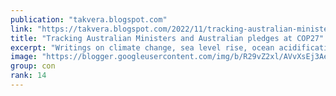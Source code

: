 ```yaml
---
publication: "takvera.blogspot.com"
link: "https://takvera.blogspot.com/2022/11/tracking-australian-ministers-and.html"
title: "Tracking Australian Ministers and Australian pledges at COP27"
excerpt: "Writings on climate change, sea level rise, ocean acidification, biodiversity loss, climate adaptation & protests from a Melbourne Citizen Journalist."
image: "https://blogger.googleusercontent.com/img/b/R29vZ2xl/AVvXsEj3Ae64kyAxmQH_lQi8kFHiny9EyNk5kscVZWSNUk_SIsp3xWWzK0XURU0z-Tty1wspYtEjeNQbXkfRHeEnGvl0E3Au4KkYyZdVkTHsqorDWQCWUXvAvjK-84_OxIRJ-tyMRakx5vkoUEKcJ5lfS-qvf4PVQ7X2Cbwuh-seOT5cnNtPx3gHMPTj06WT/w1200-h630-p-k-no-nu/2022-11-15-chris-Bowen-statement-cropped.jpeg"
group: con
rank: 14
---
```

